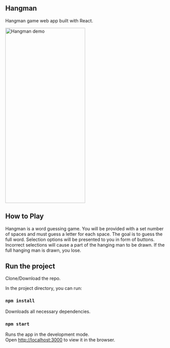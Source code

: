 ## Hangman

Hangman game web app built with React.

<img src="https://github.com/mpdevelops/misc/blob/master/Untitled.png?raw=true" alt="Hangman demo" height="550px" width="250px"></img>

## How to Play

Hangman is a word guessing game. You will be provided with a set number of spaces and must guess a letter for each space. The goal is to guess the full word. Selection options will be presented to you in form of buttons. Incorrect selections will cause a part of the hanging man to be drawn. If the full hanging man is drawn, you lose. 

## Run the project

Clone/Download the repo.

In the project directory, you can run:

### `npm install`

Downloads all necessary dependencies.

### `npm start`

Runs the app in the development mode.<br />
Open [http://localhost:3000](http://localhost:3000) to view it in the browser.
